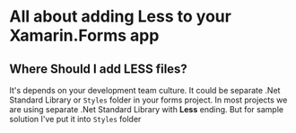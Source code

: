 # All about adding Less to your Xamarin.Forms app

## Where Should I add LESS files?
It's depends on your development team culture. It could be separate .Net Standard Library or `Styles` folder in your forms project. In most projects we are using separate .Net Standard Library with **Less** ending. But for sample solution I've put it into `Styles` folder